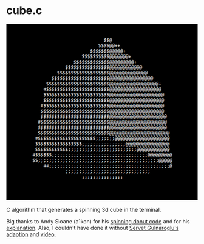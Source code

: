 # cube.c
<div align="center">
    <img src="./spinning_cube.png"><br>
</div>

C algorithm that generates a spinning 3d cube in the terminal.

Big thanks to Andy Sloane (a1kon) for his [spinning donut code](https://cppsecrets.com/users/9748495049554948514955485251641031051169710946105110/The-Beautiful-C-Program-That-Creates-a-3D-Rotating-Donut.php) and for his [explanation](https://www.a1k0n.net/2011/07/20/donut-math.html).
Also, I couldn't have done it without [Servet Gulnaroglu's adaption](https://github.com/servetgulnaroglu/cube.c) and [video](https://www.youtube.com/watch?v=p09i_hoFdd0&t=268s).